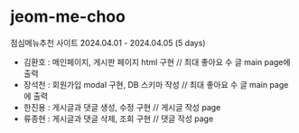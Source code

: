 # jeom-me-choo
점심메뉴추천 사이트
2024.04.01 - 2024.04.05 (5 days)

- 김환호 : 메인페이지, 게시판 페이지 html 구현 // 최대 좋아요 수 글 main page에 출력 
- 장석천 : 회원가입 modal 구현, DB 스키마 작성 // 최대 좋아요 수 글 main page에 출력 
- 한진용 : 게시글과 댓글 생성, 수정 구현 // 게시글 작성 page
- 류종현 : 게시글과 댓글 삭제, 조회 구현 // 댓글 작성 page 
